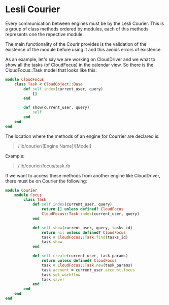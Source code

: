 # Lesli Courier

Every communication between engines must be by the Lesli Courier. This is a group of class methods ordered by modules, each of this methods represents one the repective module.

The main functionality of the Courir provides is the validation of the existence of the module before using it and this avoids errors of existence.

As an example, let's say we are working on CloudDriver and we what to show all the tasks (of CloudFocus) in the calendar view. So there is the CloudFocus::Task model that looks like this:

```ruby
module CloudFocus
    class Task < CloudObject::Base
        def self.index(current_user, query)
            []
        end

        def show(current_user, query)
            self
        end
    end
end
```
The location where the methods of an engine for Courrier are declared is: 
> /lib/courier/[Engine Name]/[Model]

Example:

>  /lib/courier/focus/task.rb

If we want to access these methods from another engine like CloudDriver, there must be on Courier the following:

```ruby
module Courier
    module Focus
        class Task
            def self.index(current_user, query)
                return [] unless defined? CloudFocus
                CloudFocus::Task.index(current_user, query)
            end

            def self.show(current_user, query, tasks_id)
                return nil unless defined? CloudFocus
                task = CloudFocus::Task.find(tasks_id)
                task.show
            end

            def self.create(current_user, task_params)
                return unless defined? CloudFocus
                task = CloudFocus::Task.new(task_params)
                task.account = current_user.account.focus
                task.set_workflow
                task.save!
            end
        end
    end
end
```

